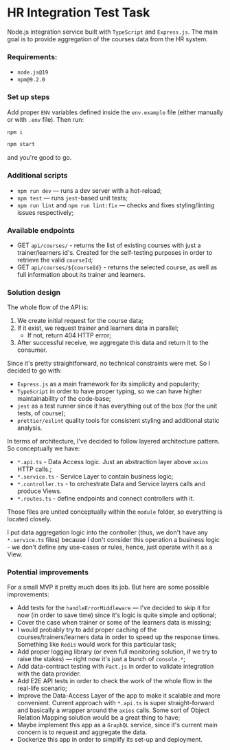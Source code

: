 # HR Integration Test Task

Node.js integration service built with `TypeScript` and `Express.js`. The main goal is to provide aggregation of the courses data from the HR system.

### Requirements:
* `node.js@19`
* `npm@9.2.0`

### Set up steps
Add proper `ENV` variables defined inside the `env.example` file (either manually or with `.env` file). Then run:

```bash
npm i
```

```bash
npm start
```

and you're good to go.


### Additional scripts
* `npm run dev` — runs a dev server with a hot-reload;
* `npm test` — runs `jest`-based unit tests;
* `npm run lint` and `npm run lint:fix` — checks and fixes styling/linting issues respectively;

### Available endpoints
* GET `api/courses/` - returns the list of existing courses with just a trainer/learners id's. Created for the self-testing purposes in order to retrieve the valid `courseId`;
* GET `api/courses/${courseId}` - returns the selected course, as well as full information about its trainer and learners.

### Solution design
The whole flow of the API is:
1. We create initial request for the course data;
2. If it exist, we request trainer and learners data in parallel;
    * If not, return 404 HTTP error;
3. After successful receive, we aggregate this data and return it to the consumer.

Since it's pretty straightforward, no technical constraints were met. So I decided to go with:
* `Express.js` as a main framework for its simplicity and popularity;
* `TypeScript` in order to have proper typing, so we can have higher maintainability of the code-base;
* `jest` as a test runner since it has everything out of the box (for the unit tests, of course);
* `prettier/eslint` quality tools for consistent styling and additional static analysis.

In terms of architecture, I've decided to follow layered architecture pattern. So conceptually we have:
* `*.api.ts` -  Data Access logic. Just an abstraction layer above `axios` HTTP calls.;
* `*.service.ts` - Service Layer to contain business logic;
* `*.controller.ts` - to orchestrate Data and Service layers calls and produce Views.
* `*.routes.ts` - define endpoints and connect controllers with it.

Those files are united conceptually within the `module` folder, so everything is located closely.

I put data aggregation logic into the controller (thus, we don't have any `*.service.ts` files) because I don't consider this operation a
business logic - we don't define any use-cases or rules, hence, just operate with it as a View.

### Potential improvements

For a small MVP it pretty much does its job. But here are some possible improvements:
* Add tests for the `handleErrorMiddleware` — I've decided to skip it for now (in order to save time) since it's logic is quite simple
  and optional;
* Cover the case when trainer or some of the learners data is missing;
* I would probably try to add proper caching of the courses/trainers/learners data in
  order to speed up the response times. Something like `Redis` would work for this particular task;
* Add proper logging library (or even full monitoring solution, if we try to raise the stakes)
  — right now it's just a bunch of `console.*`;
* Add data-contract testing with `Pact.js` in order to validate integration with the data provider.
* Add E2E API tests in order to check the work of the whole flow in the real-life scenario;
* Improve the Data-Access Layer of the app to make it scalable and more convenient.
  Current approach with `*.api.ts` is super straight-forward and basically a wrapper around the `axios` calls.
  Some sort of Object Relation Mapping solution would be a great thing to have;
* Maybe implement this app as a `GraphQL` service,
  since it's current main concern is to request and aggregate the data.
* Dockerize this app in order to simplify its set-up and deployment.

